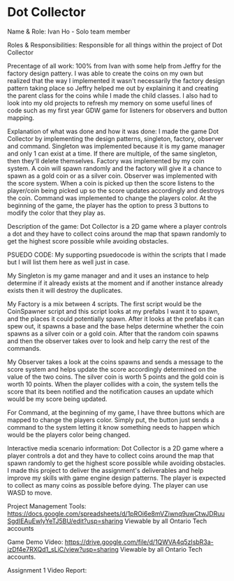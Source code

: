 # Dot Collector

Name & Role:
Ivan Ho - Solo team member

Roles & Responsibilities:
Responsible for all things within the project of Dot Collector

Precentage of all work:
100% from Ivan with some help from Jeffry for the factory design pattery. I was able to create the coins on my own but realized that the way I implemented it wasn't necessarily the factory design pattern taking place so Jeffry helped me out by explaining it and creating the parent class for the coins while I made the child classes. I also had to look into my old projects to refresh my memory on some useful lines of code such as my first year GDW game for listeners for observers and button mapping.

Explanation of what was done and how it was done:
I made the game Dot Collector by implementing the design patterns, singleton, factory, observer and command.
Singleton was implemented because it is my game manager and only 1 can exist at a time. If there are multiple, of the same singleton, then they'll delete themselves.
Factory was implemented by my coin system. A coin will spawn randomly and the factory will give it a chance to spawn as a gold coin or as a silver coin.
Observer was implemented with the score system. When a coin is picked up then the score listens to the player/coin being picked up so the score updates accordingly and destroys the coin.
Command was implemented to change the players color. At the beginning of the game, the player has the option to press 3 buttons to modify the color that they play as.

Description of the game:
Dot Collector is a 2D game where a player controls a dot and they have to collect coins around the map that spawn randomly to get the highest score possible while avoiding obstacles.

PSUEDO CODE:
My supporting psuedocode is within the scripts that I made but I will list them here as well just in case.

My Singleton is my game manager and and it uses an instance to help determine if it already exists at the moment and if another instance already exists then it will destroy the duplicates.

My Factory is a mix between 4 scripts. The first script would be the CoinSpawner script and this script looks at my prefabs I want it to spawn, and the places it could potentially spawn. After it looks at the prefabs it can spew out, it spawns a base and the base helps determine whether the coin spawns as a silver coin or a gold coin. After that the random coin spawns and then the observer takes over to look and help carry the rest of the commands.

My Observer takes a look at the coins spawns and sends a message to the score system and helps update the score accordingly determined on the value of the two coins. The silver coin is worth 5 points and the gold coin is worth 10 points. When the player collides with a coin, the system tells the score that its been notified and the notification causes an update which would be my score being updated. 

For Command, at the beginning of my game, I have three buttons which are mapped to change the players color. Simply put, the button just sends a command to the system letting it know something needs to happen which would be the players color being changed.

Interactive media scenario information:
Dot Collector is a 2D game where a player controls a dot and they have to collect coins around the map that spawn randomly to get the highest score possible while avoiding obstacles. I made this project to deliver the assignment's deliverables and help improve my skills with game engine design patterns. The player is expected to collect as many coins as possible before dying. The player can use WASD to move.

Project Management Tools:
https://docs.google.com/spreadsheets/d/1pROi6e8mVZiwnq9uwCtwJDRuuSgdIEAuEwlyYeTJ5BU/edit?usp=sharing Viewable by all Ontario Tech accounts

Game Demo Video:
https://drive.google.com/file/d/1QWVA4q5zIsbR3a-jzDf4e7RXQd1_sLiC/view?usp=sharing Viewable by all Ontario Tech accounts.

Assignment 1 Video Report:
